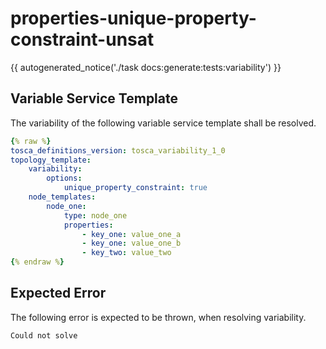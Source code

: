 # properties-unique-property-constraint-unsat

{{ autogenerated_notice('./task docs:generate:tests:variability') }}


## Variable Service Template

The variability of the following variable service template shall be resolved.

```yaml linenums="1"
{% raw %}
tosca_definitions_version: tosca_variability_1_0
topology_template:
    variability:
        options:
            unique_property_constraint: true
    node_templates:
        node_one:
            type: node_one
            properties:
                - key_one: value_one_a
                - key_one: value_one_b
                - key_two: value_two
{% endraw %}
```





## Expected Error

The following error is expected to be thrown, when resolving variability.

```text linenums="1"
Could not solve
```
